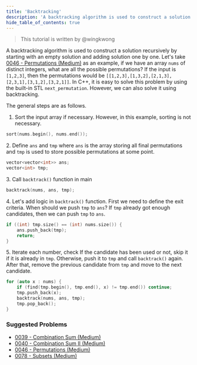 ```yaml
---
title: 'Backtracking'
description: 'A backtracking algorithm is used to construct a solution recursively by starting with an empty solution and adding solution one by one.'
hide_table_of_contents: true
---
```


> This tutorial is written by @wingkwong

A backtracking algorithm is used to construct a solution recursively by starting with an empty solution and adding solution one by one. Let's take [0046 - Permutations (Medium)](../../solutions/0000-0099/permutations-medium) as an example, if we have an array `nums` of distinct integers, what are all the possible permutations? If the input is `[1,2,3]`, then the permutations would be `[[1,2,3],[1,3,2],[2,1,3],[2,3,1],[3,1,2],[3,2,1]]`. In C++, it is easy to solve this problem by using the built-in STL `next_permutation`. However, we can also solve it using backtracking.

The general steps are as follows.

1. Sort the input array if necessary. However, in this example, sorting is not necessary.

```cpp
sort(nums.begin(), nums.end());
```

2\. Define `ans` and `tmp` where `ans` is the array storing all final permutations and `tmp` is used to store possible permutations at some point.

```cpp
vector<vector<int>> ans;
vector<int> tmp;
```

3\. Call `backtrack()` function in main

```cpp
backtrack(nums, ans, tmp);
```

4\. Let's add logic in `backtrack()` function. First we need to define the exit criteria. When should we push `tmp` to `ans`? If `tmp` already got enough candidates, then we can push `tmp` to `ans`.

```cpp
if ((int) tmp.size() == (int) nums.size()) {
    ans.push_back(tmp);
    return;
}
```

5\. Iterate each number, check If the candidate has been used or not, skip it if it is already in `tmp`. Otherwise, push it to `tmp` and call `backtrack()` again. After that, remove the previous candidate from `tmp` and move to the next candidate.

```cpp
for (auto x : nums) {
    if (find(tmp.begin(), tmp.end(), x) != tmp.end()) continue;
    tmp.push_back(x);
    backtrack(nums, ans, tmp);
    tmp.pop_back();   
}
```

### Suggested Problems

* [0039 - Combination Sum (Medium)](../../solutions/0000-0099/combination-sum-medium)
* [0040 - Combination Sum II (Medium)](../../solutions/0000-0099/combination-sum-ii-medium)
* [0046 - Permutations (Medium)](../../solutions/0000-0099/permutations-medium)
* [0078 - Subsets (Medium)](../../solutions/0000-0099/subsets-medium)
